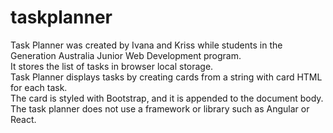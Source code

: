 # taskplanner
Task Planner was created by Ivana and Kriss while students in the Generation Australia Junior Web Development program. \
It stores the list of tasks in browser local storage. \
Task Planner displays tasks by creating cards from a string with card HTML for each task. \
The card is styled with Bootstrap, and it is appended to the document body. \
The task planner does not use a framework or library such as Angular or React.
